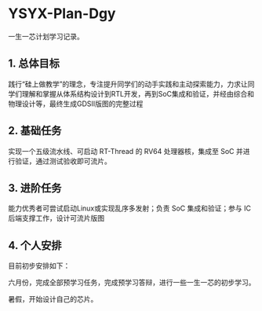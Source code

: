 # YSYX-Plan-Dgy
一生一芯计划学习记录。

## 1. 总体目标

践行“硅上做教学”的理念，专注提升同学们的动手实践和主动探索能力，力求让同学们理解和掌握从体系结构设计到RTL开发，再到SoC集成和验证，并经由综合和物理设计等，最终生成GDSII版图的完整过程

## 2. 基础任务

实现一个五级流水线、可启动 RT-Thread 的 RV64 处理器核，集成至 SoC 并进行验证，通过测试验收即可流片。

## 3. 进阶任务

能力优秀者可尝试启动Linux或实现乱序多发射；负责 SoC 集成和验证；参与 IC 后端支撑工作，设计可流片版图

## 4. 个人安排

目前初步安排如下：

六月份，完成全部预学习任务，完成预学习答辩，进行一些一生一芯的初步学习。

暑假，开始设计自己的芯片。
